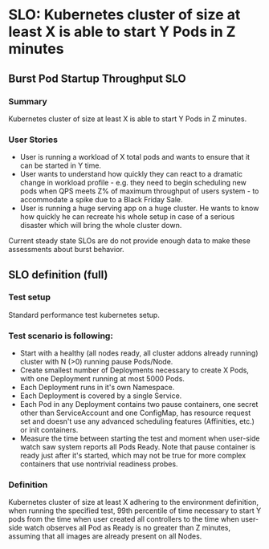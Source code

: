# SLO: Kubernetes cluster of size at least X is able to start Y Pods in Z minutes

## Burst Pod Startup Throughput SLO
### Summary
Kubernetes cluster of size at least X is able to start Y Pods in Z minutes.
### User Stories
- User is running a workload of X total pods and wants to ensure that it can be started in Y time. 
- User wants to understand how quickly they can react to a dramatic change in workload profile - e.g. they need to begin scheduling new pods when QPS meets Z% of maximum throughput of users system - to accommodate a spike due to a Black Friday Sale.
- User is running a huge serving app on a huge cluster. He wants to know how quickly he can recreate his whole setup in case of a serious disaster which will bring the whole cluster down.

Current steady state SLOs are do not provide enough data to make these assessments about burst behavior. 
## SLO definition (full)
### Test setup
Standard performance test kubernetes setup.
### Test scenario is following:
- Start with a healthy (all nodes ready, all cluster addons already running) cluster with N (>0) running pause Pods/Node.
- Create smallest number of Deployments necessary to create X Pods, with one Deployment running at most 5000 Pods.
- Each Deployment runs in it's own Namespace.
- Each Deployment is covered by a single Service.
- Each Pod in any Deployment contains two pause containers, one secret other than ServiceAccount and one ConfigMap, has resource request set and doesn't use any advanced scheduling features (Affinities, etc.) or init containers.
- Measure the time between starting the test and moment when user-side watch saw system reports all Pods Ready. Note that pause container is ready just after it's started, which may not be true for more complex containers that use nontrivial readiness probes.
### Definition
Kubernetes cluster of size at least X adhering to the environment definition, when running the specified test, 99th percentile of time necessary to start Y pods from the time when user created all controllers to the time when user-side watch observes all Pod as Ready is no greater than Z minutes, assuming that all images are already present on all Nodes.